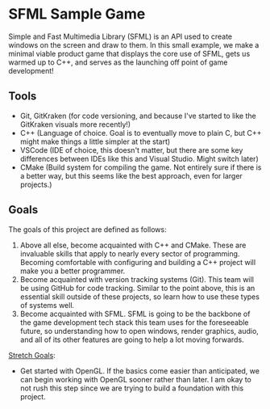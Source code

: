 # SFML Sample Game
Simple and Fast Multimedia Library (SFML) is an API used to create windows on the screen and draw to them. In this small example, we make a minimal viable product game that displays the core use of SFML, gets us warmed up to C++, and serves as the launching off point of game development!

## Tools
- Git, GitKraken (for code versioning, and because I've started to like the GitKraken visuals more recently!)
- C++ (Language of choice. Goal is to eventually move to plain C, but C++ might make things a little simpler at the start)
- VSCode (IDE of choice, this doesn't matter, but there are some key differences between IDEs like this and Visual Studio. Might switch later)
- CMake (Build system for compiling the game. Not entirely sure if there is a better way, but this seems like the best approach, even for larger projects.)

## Goals
The goals of this project are defined as follows:
1. Above all else, become acquainted with C++ and CMake. These are invaluable skills that apply to nearly every sector of programming. Becoming comfortable with configuring and building a C++ project will make you a better programmer.
2. Become acquainted with version tracking systems (Git). This team will be using GitHub for code tracking. Similar to the point above, this is an essential skill outside of these projects, so learn how to use these types of systems well.
3. Become acquainted with SFML. SFML is going to be the backbone of the game development tech stack this team uses for the foreseeable future, so understanding how to open windows, render graphics, audio, and all of its other features are going to help a lot moving forwards.

<u>Stretch Goals</u>:

- Get started with OpenGL. If the basics come easier than anticipated, we can begin working with OpenGL sooner rather than later. I am okay to not rush this step since we are trying to build a foundation with this project.
